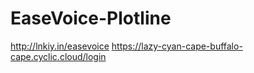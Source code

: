 # EaseVoice-Plotline


http://lnkiy.in/easevoice
https://lazy-cyan-cape-buffalo-cape.cyclic.cloud/login
